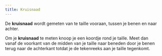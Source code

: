 ```yaml
---
title: Kruisnaad
---
```


De **kruisnaad** wordt gemeten van te taille vooraan, tussen je benen en naar achter.

Om je **kruisnaad** te meten knoop je een koordje rond je taille. Meet dan vanaf de voorkant van de midden van je taille naar beneden door je benen terug naar de achterkant totdat je de tekenreeks aan je taille tegenkomt.
